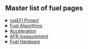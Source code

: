 ## Master list of fuel pages 

<details><summary><u>rusEFI Project</u></summary>

* [rusEFI Project Fuel](rusEFI-project-Fuel)

</details>

<details><summary><u>Fuel Algorithms</u></summary>

* [Fuel Overview](Fuel_Overview)
* [Cranking](Cranking)
* [AlphaN](AlphaN)
* [Speed Density](Speed_Density)
* [Mass Air Flow](MAF)

</details>

<details><summary><u>Acceleration</u></summary>

* [Overview](Acceleration_Compensation)
* [X-Tau Wall Wetting](X-tau_Wall_Wetting)
* TPS. - Coming Soon

</details>

<details><summary><u>AFR measurement</u></summary>

* [Wide Band Sensors](Wide_Band_Sensors)
* [Do I need a wideband](do_i_need_wideband_oxygen_sensor)
* [Old WBO2 page](WBO)

</details>

<details><summary><u>Fuel Hardware</u></summary>

* [Converting from Carb](how_to_convert_from_carburetor_to_EFI)
* [GDI Status](GDI_Status)
* [Basic Injector wiring](FAQ-Basic-Wiring-and-Connections)
* [Fuel injectors](Fuel-Injectors)

</details>


